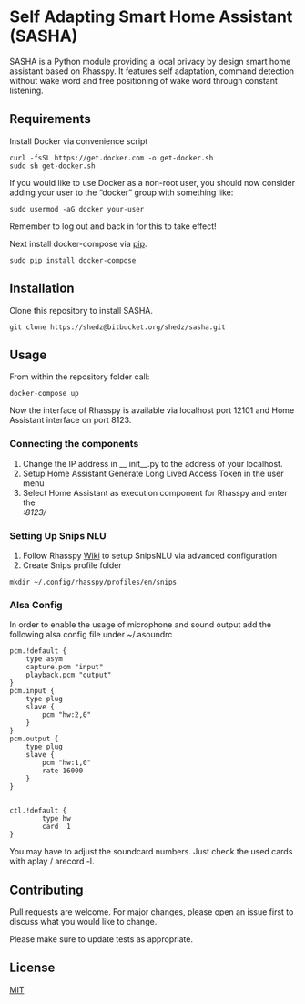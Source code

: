# Self Adapting Smart Home Assistant (SASHA)

SASHA is a Python module providing a local privacy by design smart home assistant based on Rhasspy. It features self adaptation, command detection without wake word and free positioning of wake word through constant listening.  

## Requirements 

Install Docker via convenience script 

```
curl -fsSL https://get.docker.com -o get-docker.sh
sudo sh get-docker.sh
```
If you would like to use Docker as a non-root user, you should now consider adding your user to the “docker” group with something like:
```
sudo usermod -aG docker your-user
```
Remember to log out and back in for this to take effect!

Next install docker-compose via [pip](https://pip.pypa.io/en/stable/).
```
sudo pip install docker-compose
```

## Installation

Clone this repository to install SASHA.
```git
git clone https://shedz@bitbucket.org/shedz/sasha.git
```


## Usage

From within the repository folder call:
```
docker-compose up
```
Now the interface of Rhasspy is available via localhost port 12101 and Home Assistant interface on port 8123.
### Connecting the components
1. Change the IP address in __ init__.py to the address of your localhost.
2. Setup Home Assistant Generate Long Lived Access Token in the user menu
3. Select Home Assistant as execution component for Rhasspy and enter the <address of you localhost>:8123/

### Setting Up Snips NLU
1. Follow Rhasspy [Wiki](rhasspy.readthedocs.io) to setup SnipsNLU via advanced configuration
2. Create Snips profile folder
```
mkdir ~/.config/rhasspy/profiles/en/snips
```

### Alsa Config
In order to enable the usage of microphone and sound output add the following alsa config file under ~/.asoundrc
```
pcm.!default {
    type asym
    capture.pcm "input"
    playback.pcm "output"
}
pcm.input {
    type plug
    slave {
        pcm "hw:2,0"
    }
}
pcm.output {
    type plug
    slave {
        pcm "hw:1,0"
        rate 16000
    }
}


ctl.!default {
        type hw
        card  1
}
``` 
You may have to adjust the soundcard numbers. Just check the used cards with aplay / arecord -l.

## Contributing
Pull requests are welcome. For major changes, please open an issue first to discuss what you would like to change.

Please make sure to update tests as appropriate.

## License
[MIT](https://choosealicense.com/licenses/mit/)